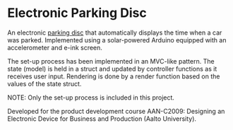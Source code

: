# Electronic Parking Disc

An electronic [parking disc](https://en.wikipedia.org/wiki/Disc_parking) that automatically displays the time when a car was parked. Implemented using a solar-powered Arduino equipped with an accelerometer and e-ink screen.

The set-up process has been implemented in an MVC-like pattern. The state (model) is held in a struct and updated by controller functions as it receives user input. Rendering is done by a render function based on the values of the state struct.

NOTE: Only the set-up process is included in this project.

Developed for the product development course AAN-C2009: Designing an Electronic Device for Business and Production (Aalto University). 
